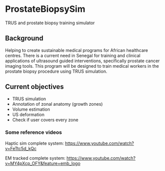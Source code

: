 # ProstateBiopsySim
TRUS and prostate biopsy training simulator

## Background
Helping to create sustainable medical programs for African healthcare centres. There is a current need in Senegal for training and clinical applications of ultrasound guided interventions, specifically prostate cancer imaging tools. This program will be designed to train medical workers in the prostate biopsy procedure using TRUS simulation. 

## Current objectives
- TRUS simulation
- Annotation of zonal anatomy (growth zones) 
- Volume estimation
- US deformation
- Check if user covers every zone



### Some reference videos 
Haptic sim complete system: https://www.youtube.com/watch?v=FeTtc5d_kQc

EM tracked complete system: https://www.youtube.com/watch?v=MY4pXcp_OFY&feature=emb_logo
